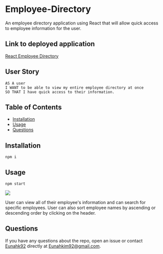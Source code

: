 # Employee-Directory
An employee directory application using React that will allow quick access to employee information for the user.

## Link to deployed application
[React Employee Directory](https://eunahk92.github.io/Employee-Directory/)

## User Story
```
AS A user
I WANT to be able to view my entire employee directory at once 
SO THAT I have quick access to their information.
```

## Table of Contents
* [Installation](#installation)
* [Usage](#usage)
* [Questions](#questions)

## Installation
```
npm i
```

## Usage
```
npm start
```

![](public/employeedirectory.gif)

User can view all of their employee's information and can search for specific employees. User can also sort employee names by ascending or descending order by clicking on the header.

## Questions
If you have any questions about the repo, open an issue or contact [Eunahk92](https://github.com/eunahk92) directly at Eunahkim92@gmail.com.
